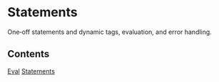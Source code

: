 Statements
==========

One‐off statements and dynamic tags, evaluation, and error handling.

## Contents

 [Eval](eval.md)
 [Statements](statements.md)
